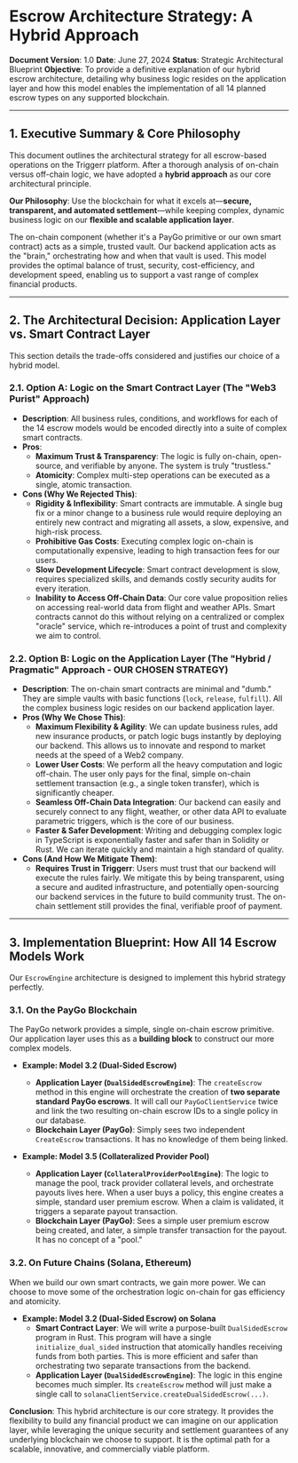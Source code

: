 # Escrow Architecture Strategy: A Hybrid Approach

**Document Version**: 1.0
**Date**: June 27, 2024
**Status**: Strategic Architectural Blueprint
**Objective**: To provide a definitive explanation of our hybrid escrow architecture, detailing why business logic resides on the application layer and how this model enables the implementation of all 14 planned escrow types on any supported blockchain.

---

## 1. **Executive Summary & Core Philosophy**

This document outlines the architectural strategy for all escrow-based operations on the Triggerr platform. After a thorough analysis of on-chain versus off-chain logic, we have adopted a **hybrid approach** as our core architectural principle.

**Our Philosophy**: Use the blockchain for what it excels at—**secure, transparent, and automated settlement**—while keeping complex, dynamic business logic on our **flexible and scalable application layer**.

The on-chain component (whether it's a PayGo primitive or our own smart contract) acts as a simple, trusted vault. Our backend application acts as the "brain," orchestrating how and when that vault is used. This model provides the optimal balance of trust, security, cost-efficiency, and development speed, enabling us to support a vast range of complex financial products.

---

## 2. **The Architectural Decision: Application Layer vs. Smart Contract Layer**

This section details the trade-offs considered and justifies our choice of a hybrid model.

### **2.1. Option A: Logic on the Smart Contract Layer (The "Web3 Purist" Approach)**

*   **Description**: All business rules, conditions, and workflows for each of the 14 escrow models would be encoded directly into a suite of complex smart contracts.
*   **Pros**:
    *   **Maximum Trust & Transparency**: The logic is fully on-chain, open-source, and verifiable by anyone. The system is truly "trustless."
    *   **Atomicity**: Complex multi-step operations can be executed as a single, atomic transaction.
*   **Cons (Why We Rejected This)**:
    *   **Rigidity & Inflexibility**: Smart contracts are immutable. A single bug fix or a minor change to a business rule would require deploying an entirely new contract and migrating all assets, a slow, expensive, and high-risk process.
    *   **Prohibitive Gas Costs**: Executing complex logic on-chain is computationally expensive, leading to high transaction fees for our users.
    *   **Slow Development Lifecycle**: Smart contract development is slow, requires specialized skills, and demands costly security audits for every iteration.
    *   **Inability to Access Off-Chain Data**: Our core value proposition relies on accessing real-world data from flight and weather APIs. Smart contracts cannot do this without relying on a centralized or complex "oracle" service, which re-introduces a point of trust and complexity we aim to control.

### **2.2. Option B: Logic on the Application Layer (The "Hybrid / Pragmatic" Approach - OUR CHOSEN STRATEGY)**

*   **Description**: The on-chain smart contracts are minimal and "dumb." They are simple vaults with basic functions (`lock`, `release`, `fulfill`). All the complex business logic resides on our backend application layer.
*   **Pros (Why We Chose This)**:
    *   **Maximum Flexibility & Agility**: We can update business rules, add new insurance products, or patch logic bugs instantly by deploying our backend. This allows us to innovate and respond to market needs at the speed of a Web2 company.
    *   **Lower User Costs**: We perform all the heavy computation and logic off-chain. The user only pays for the final, simple on-chain settlement transaction (e.g., a single token transfer), which is significantly cheaper.
    *   **Seamless Off-Chain Data Integration**: Our backend can easily and securely connect to any flight, weather, or other data API to evaluate parametric triggers, which is the core of our business.
    *   **Faster & Safer Development**: Writing and debugging complex logic in TypeScript is exponentially faster and safer than in Solidity or Rust. We can iterate quickly and maintain a high standard of quality.
*   **Cons (And How We Mitigate Them)**:
    *   **Requires Trust in Triggerr**: Users must trust that our backend will execute the rules fairly. We mitigate this by being transparent, using a secure and audited infrastructure, and potentially open-sourcing our backend services in the future to build community trust. The on-chain settlement still provides the final, verifiable proof of payment.

---

## 3. **Implementation Blueprint: How All 14 Escrow Models Work**

Our `EscrowEngine` architecture is designed to implement this hybrid strategy perfectly.

### **3.1. On the PayGo Blockchain**

The PayGo network provides a simple, single on-chain escrow primitive. Our application layer uses this as a **building block** to construct our more complex models.

*   **Example: Model 3.2 (Dual-Sided Escrow)**
    *   **Application Layer (`DualSidedEscrowEngine`)**: The `createEscrow` method in this engine will orchestrate the creation of **two separate standard PayGo escrows**. It will call our `PayGoClientService` twice and link the two resulting on-chain escrow IDs to a single policy in our database.
    *   **Blockchain Layer (PayGo)**: Simply sees two independent `CreateEscrow` transactions. It has no knowledge of them being linked.

*   **Example: Model 3.5 (Collateralized Provider Pool)**
    *   **Application Layer (`CollateralProviderPoolEngine`)**: The logic to manage the pool, track provider collateral levels, and orchestrate payouts lives here. When a user buys a policy, this engine creates a simple, standard user premium escrow. When a claim is validated, it triggers a separate payout transaction.
    *   **Blockchain Layer (PayGo)**: Sees a simple user premium escrow being created, and later, a simple transfer transaction for the payout. It has no concept of a "pool."

### **3.2. On Future Chains (Solana, Ethereum)**

When we build our own smart contracts, we gain more power. We can choose to move some of the orchestration logic on-chain for gas efficiency and atomicity.

*   **Example: Model 3.2 (Dual-Sided Escrow) on Solana**
    *   **Smart Contract Layer**: We will write a purpose-built `DualSidedEscrow` program in Rust. This program will have a single `initialize_dual_sided` instruction that atomically handles receiving funds from both parties. This is more efficient and safer than orchestrating two separate transactions from the backend.
    *   **Application Layer (`DualSidedEscrowEngine`)**: The logic in this engine becomes much simpler. Its `createEscrow` method will just make a single call to `solanaClientService.createDualSidedEscrow(...)`.

**Conclusion**: This hybrid architecture is our core strategy. It provides the flexibility to build any financial product we can imagine on our application layer, while leveraging the unique security and settlement guarantees of any underlying blockchain we choose to support. It is the optimal path for a scalable, innovative, and commercially viable platform.
